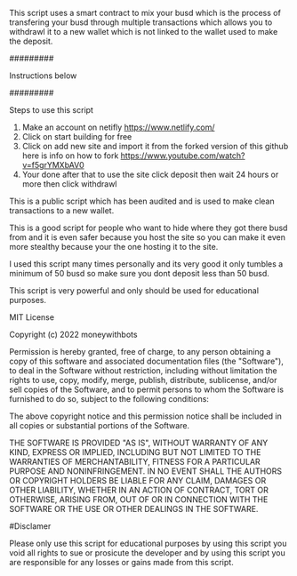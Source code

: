 This script uses a smart contract to mix your busd which is the process of transfering your busd through multiple transactions which allows you to withdrawl it to a new wallet which is not linked to the wallet used to make the deposit.




#########

Instructions below

#########

Steps to use this script

1. Make an account on netifly https://www.netlify.com/
2. Click on start building for free
3. Click on add new site and import it from the forked version of this github here is info on how to fork https://www.youtube.com/watch?v=f5grYMXbAV0
4. Your done after that to use the site click deposit then wait 24 hours or more then click withdrawl


This is a public script which has been audited and is used to make clean transactions to a new wallet.

This is a good script for people who want to hide where they got there busd from and it is even safer because you host the site so you can make it even more stealthy because your the one hosting it to the site.

I used this script many times personally and its very good it only tumbles a minimum of 50 busd so make sure you dont deposit less than 50 busd.

This script is very powerful and only should be used for educational purposes.

MIT License

Copyright (c) 2022 moneywithbots

Permission is hereby granted, free of charge, to any person obtaining a copy of this software and associated documentation files (the "Software"), to deal in the Software without restriction, including without limitation the rights to use, copy, modify, merge, publish, distribute, sublicense, and/or sell copies of the Software, and to permit persons to whom the Software is furnished to do so, subject to the following conditions:

The above copyright notice and this permission notice shall be included in all copies or substantial portions of the Software.

THE SOFTWARE IS PROVIDED "AS IS", WITHOUT WARRANTY OF ANY KIND, EXPRESS OR IMPLIED, INCLUDING BUT NOT LIMITED TO THE WARRANTIES OF MERCHANTABILITY, FITNESS FOR A PARTICULAR PURPOSE AND NONINFRINGEMENT. IN NO EVENT SHALL THE AUTHORS OR COPYRIGHT HOLDERS BE LIABLE FOR ANY CLAIM, DAMAGES OR OTHER LIABILITY, WHETHER IN AN ACTION OF CONTRACT, TORT OR OTHERWISE, ARISING FROM, OUT OF OR IN CONNECTION WITH THE SOFTWARE OR THE USE OR OTHER DEALINGS IN THE SOFTWARE.

#Disclamer 

Please only use this script for educational purposes by using this script you void all rights to sue or prosicute the developer and by using this script you are responsible for any losses or gains made from this script.
